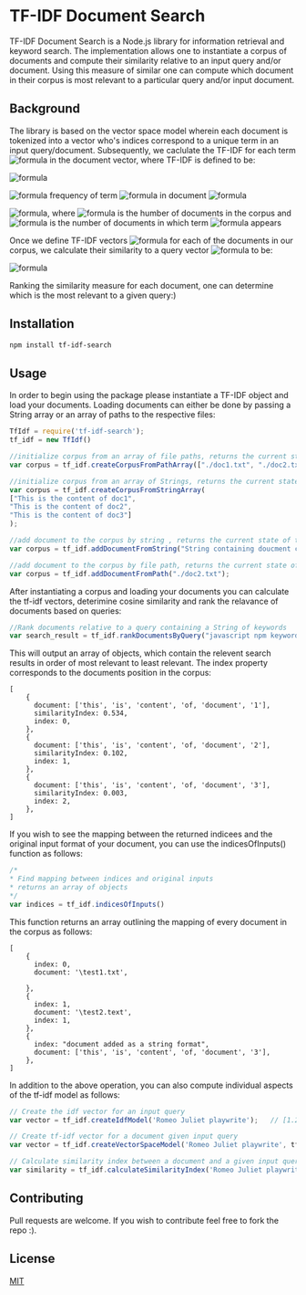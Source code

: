 # TF-IDF Document Search

TF-IDF Document Search is a Node.js library for information retrieval and keyword search. The implementation allows one to instantiate a corpus of documents and compute their similarity relative to an input query and/or document. Using this measure of similar one can compute which document in their corpus is most relevant to a particular query and/or input document.

## Background

The library is based on the vector space model wherein each document is tokenized into a vector who's indices correspond to a unique term in an input query/document. Subsequently, we caclulate the TF-IDF for each term ![formula](https://render.githubusercontent.com/render/math?math=t) in the document vector, where TF-IDF is defined to be:

![formula](https://render.githubusercontent.com/render/math?math=TF\-IDF(t,d)=TF(t,d)%20\cdot%20IDF(t)$)

![formula](https://render.githubusercontent.com/render/math?math=TF(t,d)=$) frequency of term ![formula](https://render.githubusercontent.com/render/math?math=t$) in document ![formula](https://render.githubusercontent.com/render/math?math=d$)

![formula](https://render.githubusercontent.com/render/math?math=IDF(t)=log(\frac{n}{f_t})$),  where ![formula](https://render.githubusercontent.com/render/math?math=n$) is the humber of documents in the corpus and ![formula](https://render.githubusercontent.com/render/math?math=f_t$) is the number of documents in which term ![formula](https://render.githubusercontent.com/render/math?math=t$) appears

Once we define TF-IDF vectors ![formula](https://render.githubusercontent.com/render/math?math=v_1,v_2,v_3...,v_n$) for each of the documents in our corpus, we calculate their similarity to a query vector ![formula](https://render.githubusercontent.com/render/math?math=q_1) to be:

![formula](https://render.githubusercontent.com/render/math?math=Similarity=\LARGE%20\frac{v_i%20\cdot%20q_1}{|v_i|%20\cdot%20|q_1|}$)

Ranking the similarity measure for each document, one can determine which is the most relevant to a given query:)


## Installation


```bash
npm install tf-idf-search
```

## Usage
In order to begin using the package please instantiate a TF-IDF object and load your documents. Loading documents can either be done by passing a String array or an array of paths to the respective files:

``` js script
TfIdf = require('tf-idf-search');
tf_idf = new TfIdf()

//initialize corpus from an array of file paths, returns the current state of the corpus
var corpus = tf_idf.createCorpusFromPathArray(["./doc1.txt", "./doc2.txt", "doc3.txt"]);

//initialize corpus from an array of Strings, returns the current state of the corpus
var corpus = tf_idf.createCorpusFromStringArray(
["This is the content of doc1",
"This is the content of doc2",
"This is the content of doc3"]
);

//add document to the corpus by string , returns the current state of the corpus
var corpus = tf_idf.addDocumentFromString("String containing doucment contents");

//add document to the corpus by file path, returns the current state of the corpus
var corpus = tf_idf.addDocumentFromPath("./doc2.txt");
```

After instantiating a corpus and loading your documents you can calculate the tf-idf vectors, deterimine cosine similarity and rank the relavance of documents based on queries:

``` js script
//Rank documents relative to a query containing a String of keywords
var search_result = tf_idf.rankDocumentsByQuery("javascript npm keyword search")
```
This will output an array of objects, which contain the relevent search results in order of most relevant to least relevant. The index property corresponds to the documents position in the corpus:

```
[
    {
      document: ['this', 'is', 'content', 'of, 'document', '1'],
      similarityIndex: 0.534,
      index: 0,
    },
    {
      document: ['this', 'is', 'content', 'of, 'document', '2'],
      similarityIndex: 0.102,
      index: 1,
    },
    {
      document: ['this', 'is', 'content', 'of, 'document', '3'],
      similarityIndex: 0.003,
      index: 2,
    },
]
```

If you wish to see the mapping between the returned indicees and the original input format of your document, you can use the
indicesOfInputs() function as follows:

``` js script
/*
* Find mapping between indices and original inputs
* returns an array of objects
*/
var indices = tf_idf.indicesOfInputs()
```

This function returns an array outlining the mapping of every document in the corpus as follows:
```
[
    {
      index: 0,
      document: '\test1.txt',

    },
    {
      index: 1,
      document: '\test2.text',
      index: 1,
    },
    {
      index: "document added as a string format",
      document: ['this', 'is', 'content', 'of, 'document', '3'],
    },
]
```


In addition to the above operation, you can also compute individual aspects of the tf-idf model as follows:

``` js script
// Create the idf vector for an input query
var vector = tf_idf.createIdfModel('Romeo Juliet playwrite');   // [1.2341, 0.124, 1.531]

// Create tf-idf vector for a document given input query
var vector = tf_idf.createVectorSpaceModel('Romeo Juliet playwrite', tf_idf.corpus[0]); // [0.257, 1.245, 0.1]

// Calculate similarity index between a document and a given input query
var similarity = tf_idf.calculateSimilarityIndex('Romeo Juliet playwrite', tf_idf.corpus[0]);  // 0.3421
```

## Contributing
Pull requests are welcome. If you wish to contribute feel free to fork the repo :).

## License
[MIT](https://choosealicense.com/licenses/mit/)
